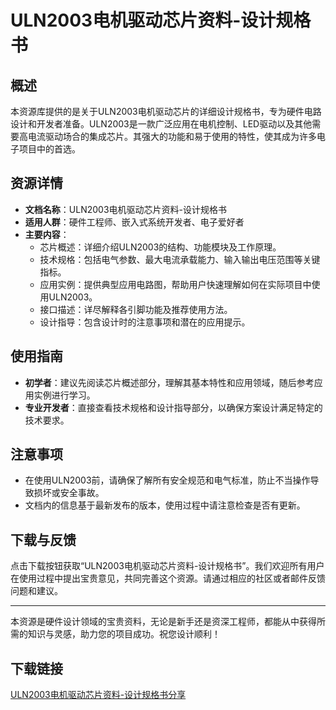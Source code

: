 # ULN2003电机驱动芯片资料-设计规格书

## 概述

本资源库提供的是关于ULN2003电机驱动芯片的详细设计规格书，专为硬件电路设计和开发者准备。ULN2003是一款广泛应用在电机控制、LED驱动以及其他需要高电流驱动场合的集成芯片。其强大的功能和易于使用的特性，使其成为许多电子项目中的首选。

## 资源详情

- **文档名称**：ULN2003电机驱动芯片资料-设计规格书
- **适用人群**：硬件工程师、嵌入式系统开发者、电子爱好者
- **主要内容**：
  - 芯片概述：详细介绍ULN2003的结构、功能模块及工作原理。
  - 技术规格：包括电气参数、最大电流承载能力、输入输出电压范围等关键指标。
  - 应用实例：提供典型应用电路图，帮助用户快速理解如何在实际项目中使用ULN2003。
  - 接口描述：详尽解释各引脚功能及推荐使用方法。
  - 设计指导：包含设计时的注意事项和潜在的应用提示。

## 使用指南

- **初学者**：建议先阅读芯片概述部分，理解其基本特性和应用领域，随后参考应用实例进行学习。
- **专业开发者**：直接查看技术规格和设计指导部分，以确保方案设计满足特定的技术要求。

## 注意事项

- 在使用ULN2003前，请确保了解所有安全规范和电气标准，防止不当操作导致损坏或安全事故。
- 文档内的信息基于最新发布的版本，使用过程中请注意检查是否有更新。

## 下载与反馈

点击下载按钮获取“ULN2003电机驱动芯片资料-设计规格书”。我们欢迎所有用户在使用过程中提出宝贵意见，共同完善这个资源。请通过相应的社区或者邮件反馈问题和建议。

---

本资源是硬件设计领域的宝贵资料，无论是新手还是资深工程师，都能从中获得所需的知识与灵感，助力您的项目成功。祝您设计顺利！

## 下载链接

[ULN2003电机驱动芯片资料-设计规格书分享](https://pan.quark.cn/s/c81ae6905dc7)